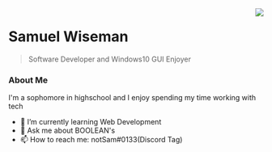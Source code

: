 
<img align="right" src="https://github-readme-stats.vercel.app/api?username=notSam25&title_color=FD9047&icon_color=FD9047&text_color=FFFFFF&custom_title=My+GitHub+Stats&show_icons=true&theme=tokyonight" />

# Samuel Wiseman
> Software Developer and Windows10 GUI Enjoyer
<h3>About Me</h2>

<p>I'm a sophomore in highschool and I enjoy spending my time working with tech</p>

- 🌱 I’m currently learning Web Development
- 💬 Ask me about BOOLEAN's
- 📫 How to reach me: notSam#0133(Discord Tag)
